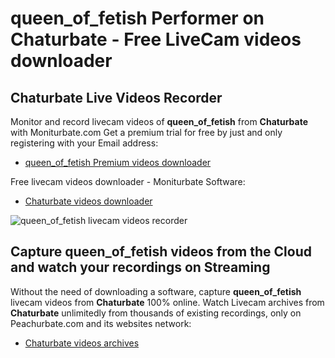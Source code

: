 # queen_of_fetish Performer on Chaturbate - Free LiveCam videos downloader

## Chaturbate Live Videos Recorder

Monitor and record livecam videos of **queen_of_fetish** from **Chaturbate** with Moniturbate.com
Get a premium trial for free by just and only registering with your Email address:
* [queen_of_fetish Premium videos downloader](https://moniturbate.com/request-demo-licence-key.html)

Free livecam videos downloader - Moniturbate Software:
* [Chaturbate videos downloader](https://moniturbate.com/moniturbate-download-software.html)

![queen_of_fetish livecam videos recorder](https://peachurnet.com/templates/moniturbate-software.png)


## Capture queen_of_fetish videos from the Cloud and watch your recordings on Streaming

Without the need of downloading a software, capture **queen_of_fetish** livecam videos from **Chaturbate** 100% online.
Watch Livecam archives from **Chaturbate** unlimitedly from thousands of existing recordings, only on Peachurbate.com and its websites network:
* [Chaturbate videos archives](https://peachurnet.com/)